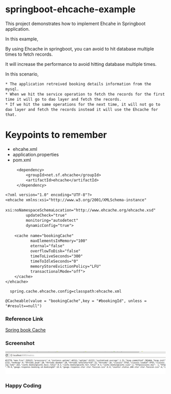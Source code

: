 # springboot-ehcache-example

This project demonstrates how to implement Ehcahe in Springboot application.

In this example,

By using Ehcache in springboot, you can avoid to hit database multiple times to fetch records.

It will increase the performance to avoid hitting database multiple times.

In this scenario,

    * The application retreived booking details information from the mysql.
    * When we hit the service operation to fetch the records for the first time it will go to dao layer and fetch the records.
    * If we hit the same operations for the next time, it will not go to dao layer and fetch the records instead it will use the Ehcache for that.
    
# Keypoints to remember

   * ehcahe.xml
   * application.properties
   * pom.xml
   
   ```
        <dependency>
			<groupId>net.sf.ehcache</groupId>
			<artifactId>ehcache</artifactId>
		</dependency>
```
   
   ```
   <?xml version="1.0" encoding="UTF-8"?>
   <ehcache xmlns:xsi="http://www.w3.org/2001/XMLSchema-instance"
            xsi:noNamespaceSchemaLocation="http://www.ehcache.org/ehcache.xsd"
            updateCheck="true"
            monitoring="autodetect"
            dynamicConfig="true">
   
       <cache name="bookingCache"
              maxElementsInMemory="100"
              eternal="false"
              overflowToDisk="false"
              timeToLiveSeconds="300"
              timeToIdleSeconds="0"
              memoryStoreEvictionPolicy="LFU"
              transactionalMode="off">
       </cache>
   </ehcache>

```
     
```
  spring.cache.ehcache.config=classpath:ehcache.xml
```

``` 
@Cacheable(value = "bookingCache",key = "#bookingId", unless = "#result==null")

```
### Reference Link
[Spring book Cache](https://docs.spring.io/spring-boot/docs/current/reference/html/boot-features-caching.html)

### Screenshot

![springboot-ehcache-actuator](springboot-ehcache-actuator.png)

### Happy Coding